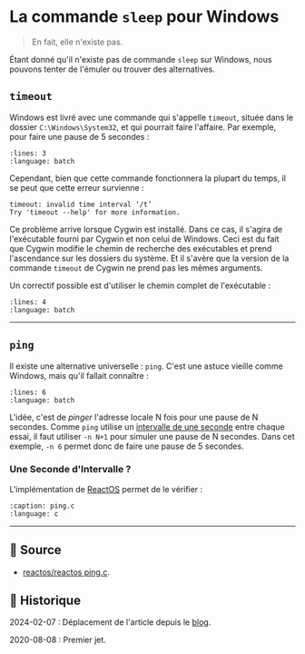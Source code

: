 # La commande `sleep` pour Windows

> En fait, elle n'existe pas.

Étant donné qu'il n'existe pas de commande `sleep` sur Windows, nous pouvons tenter de l'émuler ou trouver des alternatives.

## `timeout`

Windows est livré avec une commande qui s'appelle `timeout`, située dans le dossier `C:\Windows\System32`, et qui pourrait faire l'affaire. Par exemple, pour faire une pause de 5 secondes :

```{literalinclude} snippets/la-commande-sleep.bat
:lines: 3
:language: batch
```

Cependant, bien que cette commande fonctionnera la plupart du temps, il se peut que cette erreur survienne :

```{code-block}
timeout: invalid time interval ‘/t’
Try 'timeout --help' for more information.
```

Ce problème arrive lorsque Cygwin est installé. Dans ce cas, il s'agira de l'exécutable fourni par Cygwin et non celui de Windows. Ceci est du fait que Cygwin modifie le chemin de recherche des exécutables et prend l'ascendance sur les dossiers du système. Et il s'avère que la version de la commande `timeout` de Cygwin ne prend pas les mêmes arguments.

Un correctif possible est d'utiliser le chemin complet de l'exécutable :

```{literalinclude} snippets/la-commande-sleep.bat
:lines: 4
:language: batch
```

---

## `ping`

Il existe une alternative universelle : `ping`. C'est une astuce vieille comme Windows, mais qu'il fallait connaître :

```{literalinclude} snippets/la-commande-sleep.bat
:lines: 6
:language: batch
```

L'idée, c'est de *pinger* l'adresse locale N fois pour une pause de N secondes.
Comme `ping` utilise un [intervalle de une seconde](seconde-d-intervalle) entre chaque essai, il faut utiliser `-n N+1` pour simuler une pause de N secondes. Dans cet exemple, `-n 6` permet donc de faire une pause de 5 secondes.

### Une Seconde d'Intervalle ?

L'implémentation de [ReactOS](https://reactos.org) permet de le vérifier :

```{literalinclude} snippets/la-commande-sleep.c
:caption: ping.c
:language: c
```

---

## 🎣 Source

- [reactos/reactos ping.c](https://github.com/reactos/reactos/blob/893a3c9d030fd8b078cbd747eeefd3f6ce57e560/base/applications/network/ping/ping.c#L145-L155).

## 📜 Historique

2024-02-07
: Déplacement de l'article depuis le [blog](https://www.tiger-222.fr/?d=2019/10/17/16/53/57-la-commande-sleep).

2020-08-08
: Premier jet.
